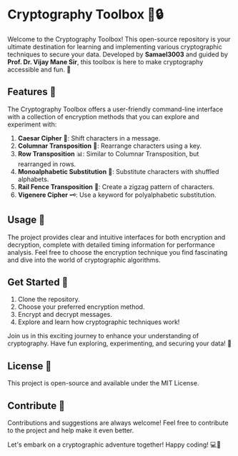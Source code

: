 # Cryptography Toolbox 💼🔒

Welcome to the Cryptography Toolbox! This open-source repository is your ultimate destination for learning and implementing various cryptographic techniques to secure your data. Developed by **Samael3003** and guided by **Prof. Dr. Vijay Mane Sir**, this toolbox is here to make cryptography accessible and fun. 🚀

## Features 🌟

The Cryptography Toolbox offers a user-friendly command-line interface with a collection of encryption methods that you can explore and experiment with:

1. **Caesar Cipher** 🔑: Shift characters in a message.
2. **Columnar Transposition** 📝: Rearrange characters using a key.
3. **Row Transposition** 📊: Similar to Columnar Transposition, but rearranged in rows.
4. **Monoalphabetic Substitution** 🔄: Substitute characters with shuffled alphabets.
5. **Rail Fence Transposition** 🚄: Create a zigzag pattern of characters.
6. **Vigenere Cipher** 🗝️: Use a keyword for polyalphabetic substitution.

## Usage 🚀

The project provides clear and intuitive interfaces for both encryption and decryption, complete with detailed timing information for performance analysis. Feel free to choose the encryption technique you find fascinating and dive into the world of cryptographic algorithms.

## Get Started 🏁

1. Clone the repository.
2. Choose your preferred encryption method.
3. Encrypt and decrypt messages.
4. Explore and learn how cryptographic techniques work!

Join us in this exciting journey to enhance your understanding of cryptography. Have fun exploring, experimenting, and securing your data! 🔐

## License 📜

This project is open-source and available under the MIT License.

## Contribute 🤝

Contributions and suggestions are always welcome! Feel free to contribute to the project and help make it even better.

Let's embark on a cryptographic adventure together! Happy coding! 💻🔐
